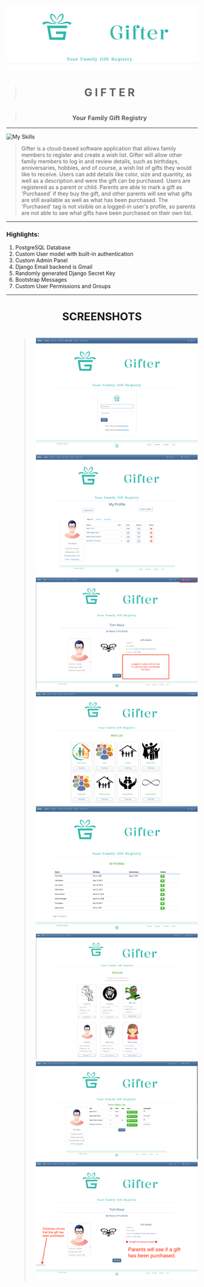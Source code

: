 ![Gifter](static/images/screenshot_9.png)

><h1 align="center">G I F T E R<h1>

><h3 align="center">Your Family Gift Registry</h3>

___




![My Skills](https://skillicons.dev/icons?i=django,python,docker,postgres,markdown,aws,html,github,css,javascript,git)

> Gifter is a cloud-based software application that allows family members to register and create a wish list.  Gifter will allow other family members to log in and review details, such as birthdays, anniversaries, hobbies, and of course, a wish list of gifts they would like to receive.  Users can add details like color, size and quantity, as well as a description and were the gift can be purchased.  Users are registered as a parent or child.  Parents are able to mark a gift as 'Purchased' if they buy the gift, and other parents will see what gifts are still available as well as what has been purchased.  The 'Purchased' tag is not visible on a logged-in user's profile, so parents are not able to see what gifts have been purchased on their own list.

> 

___


### Highlights:
1. PostgreSQL Database
2. Custom User model with built-in authentication
3. Custom Admin Panel
4. Django Email backend is Gmail
5. Randomly generated Django Secret Key
6. Bootstrap Messages
7. Custom User Permissions and Groups


___

<h1 align="center">SCREENSHOTS<h1>

> ![Gifter](static/images/screenshot_3.png)
![Profile](static/images/screenshot_2.png)
![Gift Page](static/images/screenshot_7.png)
![All Families List](static/images/screenshot_5.png)
![All Users List](static/images/screenshot_4.png)
![Parent's Users List](static/images/screenshot_1.png)
![Paren't user view](static/images/screenshot_8.png)
![Parent's View](static/images/screenshot_6.png)

